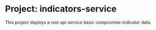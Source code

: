 # Project: indicators-service

This project deploys a rest-api service basic compromise-indicator data.
